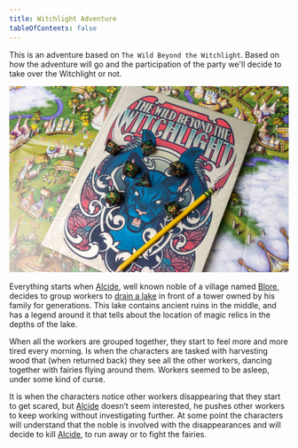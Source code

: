 ```yaml
---
title: Witchlight Adventure
tableOfContents: false
---
```


This is an adventure based on `The Wild Beyond the Witchlight`. Based on how the adventure will go and the participation of the party we'll decide to take over the Witchlight or not.

![A rocketship in space](../../assets/book.jpg)

Everything starts when [Alcide](/npc/alcide), well known noble of a village named [Blore](/places/blore), decides to group workers to [drain a lake](/procedures/drain-a-lake) in front of a tower owned by his family for generations. This lake contains ancient ruins in the middle, and has a legend around it that tells about the location of magic relics in the depths of the lake.

When all the workers are grouped together, they start to feel more and more tired every morning. Is when the characters are tasked with harvesting wood that (when returned back) they see all the other workers, dancing together with fairies flying around them. Workers seemed to be asleep, under some kind of curse.

It is when the characters notice other workers disappearing that they start to get scared, but [Alcide](/npc/alcide) doesn’t seem interested, he pushes other workers to keep working without investigating further. At some point the characters will understand that the noble is involved with the disappearances and will decide to kill [Alcide](/npc/alcide), to run away or to fight the fairies.
